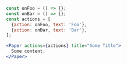 ```js static
const onFoo = () => {};
const onBar = () => {};
const actions = [
  {action: onFoo, text: 'Foo'},
  {action: onBar, text: 'Bar'},
];
```

```jsx static
<Paper actions={actions} title="Some Title">
  Some content.
</Paper>
```
